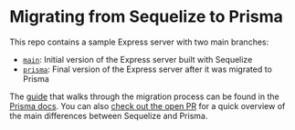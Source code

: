 # Migrating from Sequelize to Prisma

This repo contains a sample Express server with two main branches:

- [`main`](https://github.com/prisma/migrate-from-sequelize-to-prisma): Initial version of the Express server built with Sequelize
- [`prisma`](https://github.com/prisma/migrate-from-sequelize-to-prisma/tree/prisma): Final version of the Express server after it was migrated to Prisma 

The [guide]() that walks through the migration process can be found in the [Prisma docs](https://www.prisma.io/docs). You can also [check out the open PR](https://github.com/prisma/migrate-from-sequelize-to-prisma/pull/1/files) for a quick overview of the main differences between Sequelize and Prisma.
